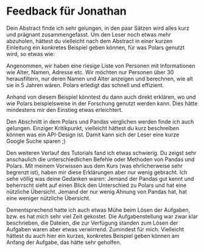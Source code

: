 # Feedback für Jonathan

Dein Abstract finde ich sehr gelungen, in den paar Sätzen wird alles kurz und prägnant zusammengefasst. Um den Leser noch etwas mehr abzuholen, hättest du vielleicht nach dem Abstract in einer kurzen Einleitung ein konkretes Beispiel geben können, für was Polars genutzt wird, so etwas wie:


Angenommen, wir haben eine riesige Liste von Personen mit Informationen wie Alter, Namen, Adresse etc. Wir möchten nur Personen über 30 herausfiltern, nur deren Namen und Alter anzeigen und berechnen, wie alt sie in 5 Jahren wären. Polars erledigt das schnell und effizient.


Anhand von diesem Beispiel könntest du dann auch direkt erklären, wo und wie Polars beispielsweise in der Forschung genutzt werden kann. Dies hätte mindestens mir den Einstieg etwas erleichtert. 


Den Abschnitt in dem Polars und Pandas verglichen werden finde ich auch gelungen. Einziger Kritikpunkt, vielleicht hättest du kurz beschreiben können was ein API-Design ist. Damit kann sich der Leser eine kurze Google Suche sparen ;)


Den weiteren Verlauf des Tutorials fand ich etwas schwierig. Du zeigst sehr anschaulich die unterschiedlichen Befehle oder Methoden von Pandas und Polars. Mit meinem Vorwissen aus dem Kurs (was ehrlicherweise sehr begrenzt ist), haben mir diese Erklärungen aber nur wenig gebracht. Ich sehe völlig was deine Gedanken waren: Jemand der Pandas gut kennt und beherrscht sieht auf einen Blick den Unterschied zu Polars und hat eine nützliche Übersicht. Jemand der nur wenig Ahnung von Pandas hat, hat eine weniger nützliche Übersicht.


Dementsprechend hatte ich auch etwas Mühe beim Lösen der Aufgaben, bzw. es hat mich sehr viel Zeit gekostet. Die Aufgabenstellung war zwar klar beschrieben, die Dateien, die zur Verfügung standen zum Lösen der Aufgaben waren aber etwas verwirrend. Zumindest für mich. Vielleicht hättest du auch hier ein kurzes, konkretes Beispiel geben können am Anfang der Aufgabe, das hätte sehr geholfen.

